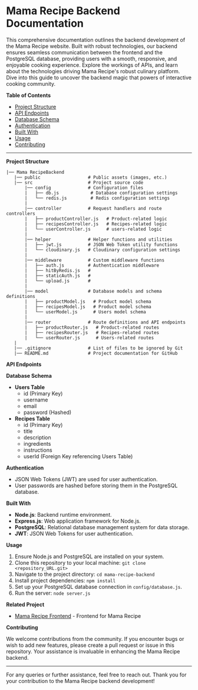 
# Mama Recipe Backend Documentation

This comprehensive documentation outlines the backend development of the Mama Recipe website. Built with robust technologies, our backend ensures seamless communication between the frontend and the PostgreSQL database, providing users with a smooth, responsive, and enjoyable cooking experience. Explore the workings of APIs, and learn about the technologies driving Mama Recipe's robust culinary platform. Dive into this guide to uncover the backend magic that powers of interactive cooking community.

**Table of Contents**

- [Project Structure](#project-structure)
- [API Endpoints](#api-endpoints)
- [Database Schema](#database-schema)
- [Authentication](#authentication)
- [Built With](#built-with)
- [Usage](#usage)
- [Contributing](#contributing)

---

**Project Structure**

```plaintext
|── Mama RecipeBackend
   |── public                  # Public assets (images, etc.)
   |── src                     # Project source code
       |── config              # Configuration files
       |   ├── db.js            # Database configuration settings
       |   └── redis.js         # Redis configuration settings
       |
       |── controller          # Request handlers and route controllers
       |   ├── productController.js   # Product-related logic
       |   ├── recipesController.js   # Recipes-related logic
       |   └── userController.js      # users-related logic
       |
       |── helper              # Helper functions and utilities
       |   ├── jwt.js          # JSON Web Token utility functions
       |   └── cloudinary.js   # Cloudinary configuration settings
       |
       |── middleware          # Custom middleware functions
       |   ├── auth.js         # Authentication middleware
       |   ├── hitByRedis.js   # 
       |   ├── staticAuth.js   # 
       |   └── upload.js       # 
       |
       |── model               # Database models and schema definitions
       |   ├── productModel.js   # Product model schema
       |   ├── recipesModel.js   # Product model schema
       |   └── userModel.js      # Users model schema
       |
       |── router              # Route definitions and API endpoints
       |   ├── productRouter.js   # Product-related routes
       |   ├── recipesRouter.js   # Recipes-related routes
       |   └── userRouter.js      # Users-related routes
   |
   |── .gitignore              # List of files to be ignored by Git
   |── README.md               # Project documentation for GitHub

```

**API Endpoints**

**Database Schema**

- **Users Table**
  - id (Primary Key)
  - username
  - email
  - password (Hashed)
- **Recipes Table**
  - id (Primary Key)
  - title
  - description
  - ingredients
  - instructions
  - userId (Foreign Key referencing Users Table)

**Authentication**

- JSON Web Tokens (JWT) are used for user authentication.
- User passwords are hashed before storing them in the PostgreSQL database.

**Built With**

- **Node.js**: Backend runtime environment.
- **Express.js**: Web application framework for Node.js.
- **PostgreSQL**: Relational database management system for data storage.
- **JWT**: JSON Web Tokens for user authentication.

**Usage**

1. Ensure Node.js and PostgreSQL are installed on your system.
2. Clone this repository to your local machine: `git clone <repository_URL.git>`
3. Navigate to the project directory: `cd mama-recipe-backend`
4. Install project dependencies: `npm install`
5. Set up your PostgreSQL database connection in `config/database.js`.
6. Run the server: `node server.js`

**Related Project**
- [Mama Recipe Frontend](https://github.com/RamdlanFaqih/BE-Mama-Recipe) - Frontend for Mama Recipe


**Contributing**

We welcome contributions from the community. If you encounter bugs or wish to add new features, please create a pull request or issue in this repository. Your assistance is invaluable in enhancing the Mama Recipe backend.

---

For any queries or further assistance, feel free to reach out. Thank you for your contribution to the Mama Recipe backend development!
